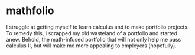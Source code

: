 # mathfolio

I struggle at getting myself to learn calculus and to make portfolio projects. To remedy this, I scrapped my old wasteland of a portfolio and started anew. Behold, the math-infused portfolio that will not only help me pass calculus II, but will make me more appealing to employers (hopefully).